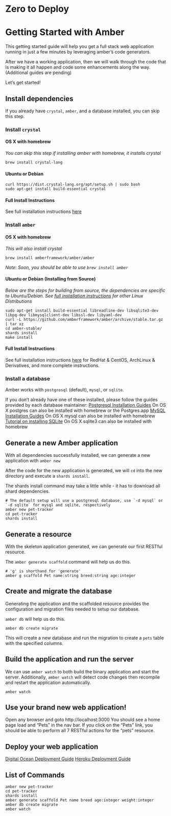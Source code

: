# Zero to Deploy

# Getting Started with Amber
This getting started guide will help you get a full stack web application running in just a few minutes by leveraging amber’s code generators.

After we have a working application, then we will walk through the code that is making it all happen and code some enhancements along the way. (Additional guides are pending)

Let’s get started!

## Install dependencies
If you already have `crystal`, `amber`, and a database installed, you can skip this step.

### Install `crystal`

#### OS X with homebrew
_You can skip this step if installing amber with homebrew, it installs crystal_
 ```
brew install crystal-lang
```
#### Ubuntu or Debian
 ```
curl https://dist.crystal-lang.org/apt/setup.sh | sudo bash
sudo apt-get install build-essential crystal
```

#### Full Install Instructions
See full installation instructions [here](https://crystal-lang.org/docs/installation/)

### Install `amber`

#### OS X with homebrew
_This will also install crystal_
```
brew install amberframework/amber/amber
```
_Note: Soon, you should be able to use `brew install amber`_

#### Ubuntu or Debian (Installing from Source)
_Below are the steps for building from source, the dependencies are specific to Ubuntu/Debian. See [full installation instructions](https://amberframework.org/guides/getting-started/Installation/README.md#installation) for other Linux Distributions_
```
sudo apt-get install build-essential libreadline-dev libsqlite3-dev libpq-dev libmysqlclient-dev libssl-dev libyaml-dev
curl -L https://github.com/amberframework/amber/archive/stable.tar.gz | tar xz
cd amber-stable/
shards install
make install
```

#### Full Install Instructions
See full installation instructions [here](https://amberframework.org/guides/getting-started/Installation/README.md#installation) for RedHat & CentOS, ArchLinux & Derivatives, and more complete instructions.

### Install a database
Amber works with `postgresql` (default), `mysql`, or `sqlite`.

If you don’t already have one of these installed, please follow the guides provided by each database maintainer:
[Postgresql Installation Guides](https://wiki.postgresql.org/wiki/Detailed_installation_guides)
On OS X postgres can also be installed with homebrew or the Postgres.app
[MySQL Installation Guides](https://dev.mysql.com/doc/refman/8.0/en/installing.html)
On OS X mysql can also be installed with homebrew
[Tutorial on installing SQLite](https://www.tutorialspoint.com/sqlite/sqlite_installation.htm)
On OS X sqlite3 can also be installed with homebrew

## Generate a new Amber application
With all dependencies successfully installed, we can generate a new application with `amber new`

After the code for the new application is generated, we will `cd` into the new directory and execute a `shards install`.

The shards install command may take a little while - it has to download all shard dependencies.
```
# The default setup will use a postgresql database, use `-d mysql` or `-d sqlite` for mysql and sqlite, respectively
amber new pet-tracker
cd pet-tracker
shards install
```

## Generate a resource
With the skeleton application generated, we can generate our first RESTful resource.

 The `amber generate scaffold` command will help us do this.

```
# 'g' is shorthand for 'generate'
amber g scaffold Pet name:string breed:string age:integer
```

## Create and migrate the database
Generating the application and the scaffolded resource provides the configuration and migration files needed to setup our database.

`amber db` will help us do this.
```
amber db create migrate
```
This will create a new database and run the migration to create a `pets` table with the specified columns.

## Build the application and run the server
We can use `amber watch` to both build the binary application and start the server. Additionally, `amber watch` will detect code changes then recompile and restart the application automatically.
```
amber watch
```

## Use your brand new web application!
Open any browser and goto http://localhost:3000
You should see a home page load and “Pets” in the nav bar.
If you click on the “Pets” link, you should be able to perform all 7 RESTful actions for the “pets” resource.

## Deploy your web application

[Digital Ocean Deployment Guide](/guides/recipes/examples/digital-ocean-deployments.md#digital-ocean-deployments)
[Heroku Deployment Guide](/guides/recipes/examples/heroku-deployments.md#heroku-deployments)

## List of Commands
```
amber new pet-tracker
cd pet-tracker
shards install
amber generate scaffold Pet name breed age:integer weight:integer
amber db create migrate
amber watch
```
